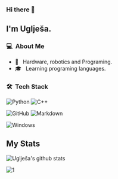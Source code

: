 
### Hi there 👋

## I'm Uglješa.

### 💻 &nbsp;About Me 

- 🤖 &nbsp; Hardware, robotics and Programing.
- 🎓 &nbsp; Learning programing languages.



### 🛠 &nbsp;Tech Stack

![Python](https://img.shields.io/badge/Python-3776AB?style=for-the-badge&logo=python&logoColor=white)
![C++](https://img.shields.io/badge/C%2B%2B-00599C?style=for-the-badge&logo=c%2B%2B&logoColor=white)
  
![GitHub](https://img.shields.io/badge/GitHub-100000?style=for-the-badge&logo=github&logoColor=white)
![Markdown](https://img.shields.io/badge/Markdown-000000?style=for-the-badge&logo=markdown&logoColor=white)

![Windows](https://img.shields.io/badge/Windows-0078D6?style=for-the-badge&logo=windows&logoColor=white)

## My Stats
![Uglješa's github stats](https://github-readme-stats.vercel.app/api?username=ukicomputers&theme=blue-green)

![1](https://github-readme-stats.vercel.app/api/top-langs/?username=ukicomputers&theme=blue-green)
